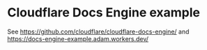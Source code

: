 # Cloudflare Docs Engine example

See https://github.com/cloudflare/cloudflare-docs-engine/ and https://docs-engine-example.adam.workers.dev/
